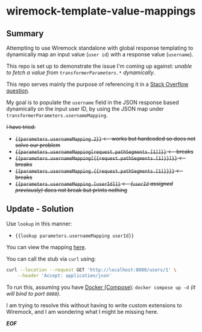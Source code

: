# wiremock-template-value-mappings

## Summary

Attempting to use Wiremock standalone with global response templating to dynamically map an input value (`user id`) with a response value (`username`).

This repo is set up to demonstrate the issue I'm coming up against: _unable to fetch a value from `transformerParameters.*` dynamically_.

This repo serves mainly the purpose of referencing it in a [Stack Overflow question](https://stackoverflow.com/questions/73531968/wiremock-dynamic-mapping-of-response-values).

My goal is to populate the `username` field in the JSON response based dynamically on the input user ID, by using the JSON map under `transformerParameters.usernameMapping`.

~~I have tried:~~

* ~~`{{parameters.usernameMapping.2}}` <-- works but hardcoded so does not solve our problem~~
* ~~`{{parameters.usernameMapping[request.pathSegments.[1]]}}` <-- breaks~~
* ~~`{{parameters.usernameMapping[{{request.pathSegments.[1]}}]}}` <-- breaks~~
* ~~`{{parameters.usernameMapping.{{request.pathSegments.[1]}}}}` <-- breaks~~
* ~~`{{parameters.usernameMapping.[userId]}}` <-- _(`userId` assigned previously)_ does not break but prints nothing~~

## Update - Solution

Use `lookup` in this manner:
* `{{lookup parameters.usernameMapping userId}}`

You can view the mapping [here](stubs/mappings/example-get-user.json).

You can call the stub via `curl` using:

```bash
curl --location --request GET 'http://localhost:8080/users/1' \
    --header 'Accept: application/json'
```

To run this, assuming you have [Docker (Compose)](https://www.docker.com/): `docker compose up -d` _(it will bind to port `8080`)_.

I am trying to resolve this without having to write custom extensions to Wiremock, and I am wondering what I might be missing here.

***EOF***   
